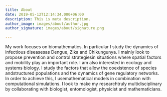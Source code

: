 ```yaml
---
title: About
date: 2019-05-12T12:14:34.000+06:00
description: This is meta description.
author_image: images/about/author.jpg
author_signature: images/about/signature.png

---
```

My work focuses on biomathematics. In particular I study the dynamics of infectious diseasesas Dengue, Zika and Chikungunya. I mainly look to propose prevention and control strategiesin situations where spatial factors and mobility play an important role. I am also interested in ecology and systems biology. I study the factors that allow the coexistence of species andstructured populations and the dynamics of gene regulatory networks. In order to achieve this, I usemathematical models in combination with computational simulations. I look to make my researchtruly multidisciplinary by collaborating with biologist, entomologist, physicist and mathematicians.